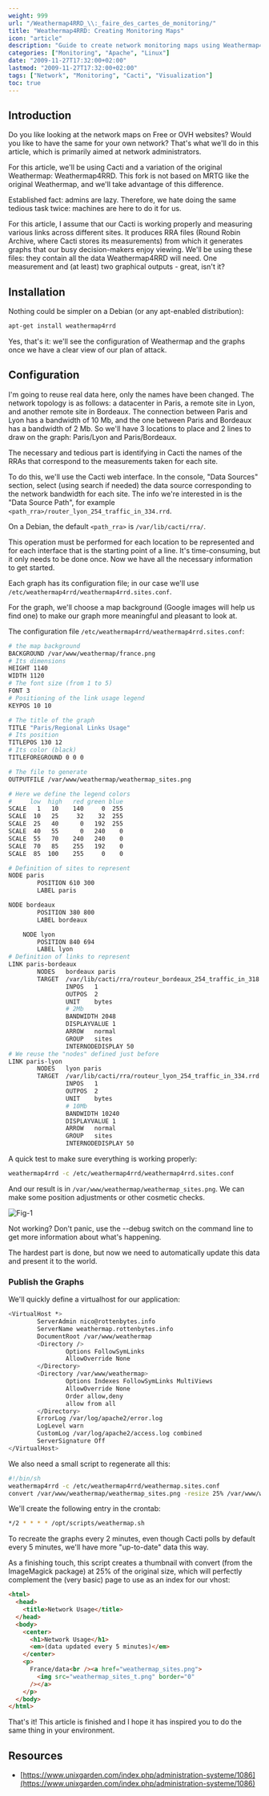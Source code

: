 ```yaml
---
weight: 999
url: "/Weathermap4RRD_\\:_faire_des_cartes_de_monitoring/"
title: "Weathermap4RRD: Creating Monitoring Maps"
icon: "article"
description: "Guide to create network monitoring maps using Weathermap4RRD and Cacti"
categories: ["Monitoring", "Apache", "Linux"]
date: "2009-11-27T17:32:00+02:00"
lastmod: "2009-11-27T17:32:00+02:00"
tags: ["Network", "Monitoring", "Cacti", "Visualization"]
toc: true
---
```


## Introduction

Do you like looking at the network maps on Free or OVH websites? Would you like to have the same for your own network? That's what we'll do in this article, which is primarily aimed at network administrators.

For this article, we'll be using Cacti and a variation of the original Weathermap: Weathermap4RRD. This fork is not based on MRTG like the original Weathermap, and we'll take advantage of this difference.

Established fact: admins are lazy. Therefore, we hate doing the same tedious task twice: machines are here to do it for us.

For this article, I assume that our Cacti is working properly and measuring various links across different sites. It produces RRA files (Round Robin Archive, where Cacti stores its measurements) from which it generates graphs that our busy decision-makers enjoy viewing. We'll be using these files: they contain all the data Weathermap4RRD will need. One measurement and (at least) two graphical outputs - great, isn't it?

## Installation

Nothing could be simpler on a Debian (or any apt-enabled distribution):

```bash
apt-get install weathermap4rrd
```

Yes, that's it: we'll see the configuration of Weathermap and the graphs once we have a clear view of our plan of attack.

## Configuration

I'm going to reuse real data here, only the names have been changed. The network topology is as follows: a datacenter in Paris, a remote site in Lyon, and another remote site in Bordeaux. The connection between Paris and Lyon has a bandwidth of 10 Mb, and the one between Paris and Bordeaux has a bandwidth of 2 Mb. So we'll have 3 locations to place and 2 lines to draw on the graph: Paris/Lyon and Paris/Bordeaux.

The necessary and tedious part is identifying in Cacti the names of the RRAs that correspond to the measurements taken for each site.

To do this, we'll use the Cacti web interface. In the console, "Data Sources" section, select (using search if needed) the data source corresponding to the network bandwidth for each site. The info we're interested in is the "Data Source Path", for example `<path_rra>/router_lyon_254_traffic_in_334.rrd`.

On a Debian, the default `<path_rra>` is `/var/lib/cacti/rra/`.

This operation must be performed for each location to be represented and for each interface that is the starting point of a line. It's time-consuming, but it only needs to be done once. Now we have all the necessary information to get started.

Each graph has its configuration file; in our case we'll use `/etc/weathermap4rrd/weathermap4rrd.sites.conf`.

For the graph, we'll choose a map background (Google images will help us find one) to make our graph more meaningful and pleasant to look at.

The configuration file `/etc/weathermap4rrd/weathermap4rrd.sites.conf`:

```bash
# the map background
BACKGROUND /var/www/weathermap/france.png
# Its dimensions
HEIGHT 1140
WIDTH 1120
# The font size (from 1 to 5)
FONT 3
# Positioning of the link usage legend
KEYPOS 10 10

# The title of the graph
TITLE "Paris/Regional Links Usage"
# Its position
TITLEPOS 130 12
# Its color (black)
TITLEFOREGROUND 0 0 0

# The file to generate
OUTPUTFILE /var/www/weathermap/weathermap_sites.png

# Here we define the legend colors
#     low  high   red green blue
SCALE   1   10    140     0  255
SCALE  10   25     32    32  255
SCALE  25   40      0   192  255
SCALE  40   55      0   240    0
SCALE  55   70    240   240    0
SCALE  70   85    255   192    0
SCALE  85  100    255     0    0

# Definition of sites to represent
NODE paris
        POSITION 610 300
        LABEL paris

NODE bordeaux
        POSITION 380 800
        LABEL bordeaux

	NODE lyon
        POSITION 840 694
        LABEL lyon
# Definition of links to represent
LINK paris-bordeaux
        NODES   bordeaux paris
        TARGET  /var/lib/cacti/rra/routeur_bordeaux_254_traffic_in_318.rrd
                INPOS   1
                OUTPOS  2
                UNIT    bytes
                # 2Mb
                BANDWIDTH 2048
                DISPLAYVALUE 1
                ARROW   normal
                GROUP   sites
                INTERNODEDISPLAY 50
# We reuse the "nodes" defined just before
LINK paris-lyon
        NODES   lyon paris
        TARGET  /var/lib/cacti/rra/routeur_lyon_254_traffic_in_334.rrd
                INPOS   1
                OUTPOS  2
                UNIT    bytes
                # 10Mb
                BANDWIDTH 10240
                DISPLAYVALUE 1
                ARROW   normal
                GROUP   sites
                INTERNODEDISPLAY 50
```

A quick test to make sure everything is working properly:

```bash
weathermap4rrd -c /etc/weathermap4rrd/weathermap4rrd.sites.conf
```

And our result is in `/var/www/weathermap/weathermap_sites.png`. We can make some position adjustments or other cosmetic checks.

![Fig-1](/images/fig-1.jpg)

Not working? Don't panic, use the --debug switch on the command line to get more information about what's happening.

The hardest part is done, but now we need to automatically update this data and present it to the world.

### Publish the Graphs

We'll quickly define a virtualhost for our application:

```bash
<VirtualHost *>
        ServerAdmin nico@rottenbytes.info
        ServerName weathermap.rottenbytes.info
        DocumentRoot /var/www/weathermap
        <Directory />
                Options FollowSymLinks
                AllowOverride None
        </Directory>
        <Directory /var/www/weathermap>
                Options Indexes FollowSymLinks MultiViews
                AllowOverride None
                Order allow,deny
                allow from all
        </Directory>
        ErrorLog /var/log/apache2/error.log
        LogLevel warn
        CustomLog /var/log/apache2/access.log combined
        ServerSignature Off
</VirtualHost>
```

We also need a small script to regenerate all this:

```bash
#!/bin/sh
weathermap4rrd -c /etc/weathermap4rrd/weathermap.sites.conf
convert /var/www/weathermap/weathermap_sites.png -resize 25% /var/www/weathermap/weathermap_sites_t.png
```

We'll create the following entry in the crontab:

```bash
*/2 * * * * /opt/scripts/weathermap.sh
```

To recreate the graphs every 2 minutes, even though Cacti polls by default every 5 minutes, we'll have more "up-to-date" data this way.

As a finishing touch, this script creates a thumbnail with convert (from the ImageMagick package) at 25% of the original size, which will perfectly complement the (very basic) page to use as an index for our vhost:

```html
<html>
  <head>
    <title>Network Usage</title>
  </head>
  <body>
    <center>
      <h1>Network Usage</h1>
      <em>(data updated every 5 minutes)</em>
    </center>
    <p>
      France/data<br /><a href="weathermap_sites.png">
        <img src="weathermap_sites_t.png" border="0"
      /></a>
    </p>
  </body>
</html>
```

That's it! This article is finished and I hope it has inspired you to do the same thing in your environment.

## Resources
- [https://www.unixgarden.com/index.php/administration-systeme/1086](https://www.unixgarden.com/index.php/administration-systeme/1086)
